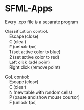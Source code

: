 # SFML-Apps
Every .cpp file is a separate program  

Classification control:  
&emsp;Escape		(close)  
&emsp;C		(clear)  
&emsp;F		(unlock fps)  
&emsp;1		(set active color to blue)  
&emsp;2		(set active color to red)  
&emsp;Left click	(add point)  
&emsp;Right click	(remove point)  

GoL control:  
&emsp;Escape		(close)  
&emsp;C		(clear)  
&emsp;N		(new table with random cells)  
&emsp;P		(pause and show mouse coursor)  
&emsp;F		(unlock fps)  

